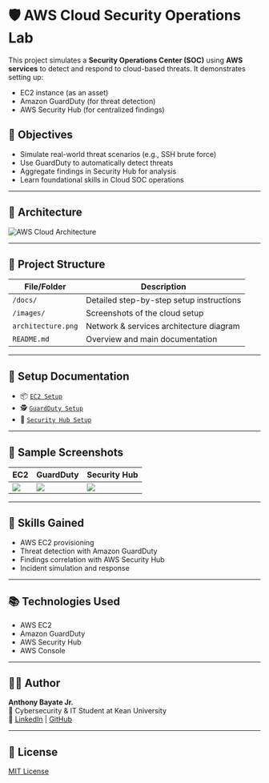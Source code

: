 # 🛡️ AWS Cloud Security Operations Lab

This project simulates a **Security Operations Center (SOC)** using **AWS services** to detect and respond to cloud-based threats. It demonstrates setting up:

- EC2 instance (as an asset)
- Amazon GuardDuty (for threat detection)
- AWS Security Hub (for centralized findings)

## 🚀 Objectives

- Simulate real-world threat scenarios (e.g., SSH brute force)
- Use GuardDuty to automatically detect threats
- Aggregate findings in Security Hub for analysis
- Learn foundational skills in Cloud SOC operations

---

## 🧱 Architecture

![AWS Cloud Architecture](./architecture.png)

---

## 📁 Project Structure

| File/Folder | Description |
|-------------|-------------|
| `/docs/` | Detailed step-by-step setup instructions |
| `/images/` | Screenshots of the cloud setup |
| `architecture.png` | Network & services architecture diagram |
| `README.md` | Overview and main documentation |

---

## 📄 Setup Documentation

- 📦 [`EC2 Setup`](./docs/ec2-setup.md)
- 🕵️ [`GuardDuty Setup`](./docs/guardduty-setup.md)
- 🧩 [`Security Hub Setup`](./docs/security-hub-setup.md)

---

## 📸 Sample Screenshots

| EC2 | GuardDuty | Security Hub |
|-----|-----------|--------------|
| ![](./images/ec2-1.png) | ![](./images/guardduty-1.png) | ![](./images/securityhub-1.png) |

---

## 🧠 Skills Gained

- AWS EC2 provisioning
- Threat detection with Amazon GuardDuty
- Findings correlation with AWS Security Hub
- Incident simulation and response

---

## 📚 Technologies Used

- AWS EC2
- Amazon GuardDuty
- AWS Security Hub
- AWS Console

---

## 🧑‍🎓 Author

**Anthony Bayate Jr.**  
📍 Cybersecurity & IT Student at Kean University  
🔗 [LinkedIn](https://linkedin.com/in/abayate) | [GitHub](https://github.com/abayate)

---

## 📜 License

[MIT License](./LICENSE)
